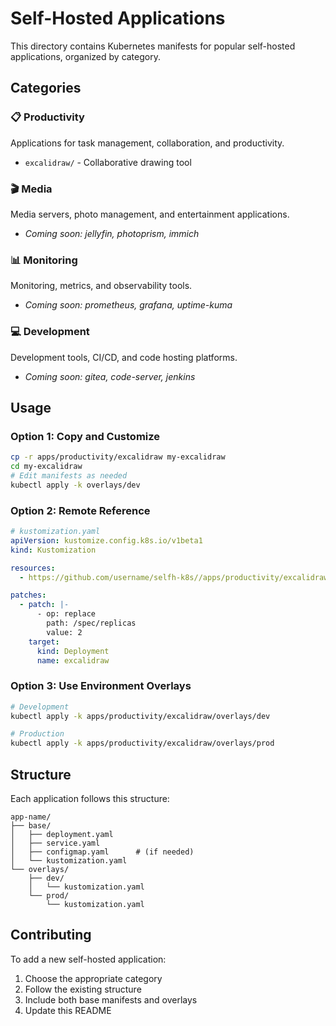 # Self-Hosted Applications

This directory contains Kubernetes manifests for popular self-hosted applications, organized by category.

## Categories

### 📋 Productivity
Applications for task management, collaboration, and productivity.
- `excalidraw/` - Collaborative drawing tool

### 🎬 Media
Media servers, photo management, and entertainment applications.
- *Coming soon: jellyfin, photoprism, immich*

### 📊 Monitoring
Monitoring, metrics, and observability tools.
- *Coming soon: prometheus, grafana, uptime-kuma*

### 💻 Development
Development tools, CI/CD, and code hosting platforms.
- *Coming soon: gitea, code-server, jenkins*

## Usage

### Option 1: Copy and Customize
```bash
cp -r apps/productivity/excalidraw my-excalidraw
cd my-excalidraw
# Edit manifests as needed
kubectl apply -k overlays/dev
```

### Option 2: Remote Reference
```yaml
# kustomization.yaml
apiVersion: kustomize.config.k8s.io/v1beta1
kind: Kustomization

resources:
  - https://github.com/username/selfh-k8s//apps/productivity/excalidraw/base?ref=main

patches:
  - patch: |-
      - op: replace
        path: /spec/replicas
        value: 2
    target:
      kind: Deployment
      name: excalidraw
```

### Option 3: Use Environment Overlays
```bash
# Development
kubectl apply -k apps/productivity/excalidraw/overlays/dev

# Production  
kubectl apply -k apps/productivity/excalidraw/overlays/prod
```

## Structure

Each application follows this structure:
```
app-name/
├── base/
│   ├── deployment.yaml
│   ├── service.yaml
│   ├── configmap.yaml      # (if needed)
│   └── kustomization.yaml
└── overlays/
    ├── dev/
    │   └── kustomization.yaml
    └── prod/
        └── kustomization.yaml
```

## Contributing

To add a new self-hosted application:
1. Choose the appropriate category
2. Follow the existing structure
3. Include both base manifests and overlays
4. Update this README